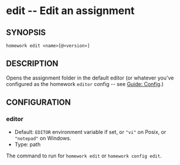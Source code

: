 edit -- Edit an assignment
==========================

## SYNOPSIS

    homework edit <name>[@<version>]

## DESCRIPTION

Opens the assignment folder in the default editor (or whatever you've
configured as the homework `editor` config -- see [Guide: Config](../guides/config.md).)

## CONFIGURATION

### editor

* Default: `EDITOR` environment variable if set, or `"vi"` on Posix,
  or `"notepad"` on Windows.
* Type: path

The command to run for `homework edit` or `homework config edit`.
